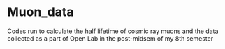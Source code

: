 # Muon_data
Codes run to calculate the half lifetime of cosmic ray muons and the data collected as a part of Open Lab in the post-midsem of my 8th semester
